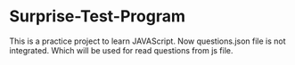 # Surprise-Test-Program
This is a practice project to learn JAVAScript. Now questions.json file is not integrated. Which will be used for read questions from js file.
